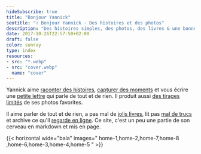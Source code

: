 ```yaml
---
hideSubscribe: true
title: "Bonjour Yannick"
seotitle: "✌️ Bonjour Yannick - Des histoires et des photos"
description: "Des histoires simples, des photos, des livres & une bonne tasse de café."
date: 2017-10-26T22:57:50+02:00
draft: false
color: sunray
type: index
resources:
- src: "*.webp"
- src: "cover.webp"
  name: "cover"
---
```


Yannick aime [raconter des histoires](/posts), [capturer des moments](/daily)
et vous écrire une [petite lettre](/bonjour) qui parle de tout et de rien.
Il produit aussi [des tirages limités](/shop) de ses photos favorites.

Il aime parler de tout et de rien, a pas mal de [jolis livres](/on-paper), lit pas [mal de trucs](/books) et archive ce qu'il [regarde en ligne](/bookmarks). Ce site, c'est un peu une partie de son cerveau en markdown et mis en page.

{{< horizontal wide="bala" images=" home-1,home-2,home-7,home-8 ,home-6,home-3,home-4,home-5 " >}}

